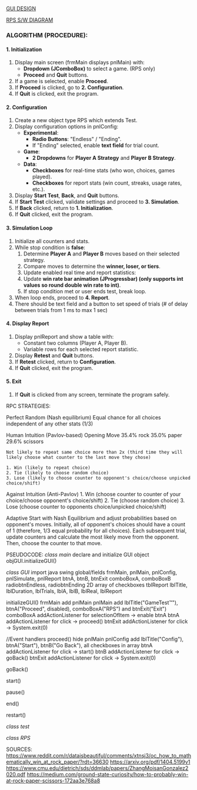 [GUI DESIGN](https://lucid.app/lucidchart/321d3b8a-5a22-4e96-aa6e-6327fc7195a7/edit?viewport_loc=-11%2C-10%2C1705%2C853%2C0_0&invitationId=inv_eb494aa2-3f3c-472c-a095-0dc5d2b11d80)

[RPS S/W DIAGRAM](https://en.wikipedia.org/wiki/Rock_paper_scissors#/media/File:Rock-paper-scissors.svg)

### **ALGORITHM (PROCEDURE):**

#### **1. Initialization**
1. Display main screen (frmMain displays pnlMain) with:
    - **Dropdown (JComboBox)** to select a game. (RPS only)
    - **Proceed** and **Quit** buttons.
2. If a game is selected, enable **Proceed**.
3. If **Proceed** is clicked, go to **2. Configuration**.
4. If **Quit** is clicked, exit the program.


#### **2. Configuration**
1. Create a new object type RPS which extends Test.
2. Display configuration options in pnlConfig:
    - **Experimental**:
        - **Radio Buttons**: "Endless" / "Ending".
        - If "Ending" selected, enable **text field** for trial count.
    - **Game**:
        - **2 Dropdowns** for **Player A Strategy** and **Player B Strategy**.
    - **Data**:
        - **Checkboxes** for real-time stats (who won, choices, games played).
        - **Checkboxes** for report stats (win count, streaks, usage rates, etc.).
3. Display **Start Test**, **Back**, and **Quit** buttons.
4. If **Start Test** clicked, validate settings and proceed to **3. Simulation**.
5. If **Back** clicked, return to **1. Initialization**.
6. If **Quit** clicked, exit the program.


#### **3. Simulation Loop**
1. Initialize all counters and stats.
2. While stop condition is **false**:
    1. Determine **Player A** and **Player B** moves based on their selected strategy.
    2. Compare moves to determine the **winner, loser, or tiers**.
    3. Update enabled real time and report statistics:
    4. Update **win rate bar animation (JProgressbar) (only supports int values so round double win rate to int)**.
    5. If stop condition met or user ends test, break loop.
3. When loop ends, proceed to **4. Report**.
4. There should be text field and a button to set speed of trials (# of delay between trials from 1 ms to max 1 sec)


#### **4. Display Report**
1. Display pnlReport and show a table with:
    - Constant two columns (Player A, Player B).
    - Variable rows for each selected report statistic.
2. Display **Retest** and **Quit** buttons.
3. If **Retest** clicked, return to **Configuration**.
4. If **Quit** clicked, exit the program.


#### **5. Exit**
1. If **Quit** is clicked from any screen, terminate the program safely.

RPC STRATEGIES:

Perfect Random (Nash equilibrium)
    Equal chance for all choices independent of any other stats (1/3)

Human Intuition (Pavlov-based)
    Opening Move
        35.4% rock
        35.0% paper
        29.6% scissors

    Not likely to repeat same choice more than 2x (third time they will likely choose what counter to the last move they chose)

    1. Win (likely to repeat choice)
    2. Tie (likely to choose random choice)
    3. Lose (likely to choose counter to opponent's choice/choose unpicked choice/shift)

Against Intuition (Anti-Pavlov)
    1. Win (choose counter to counter of your choice/choose opponent's choice/shift)
    2. Tie (choose random choice)
    3. Lose (choose counter to opponents choice/unpicked choice/shift)

Adaptive
    Start with Nash Equilibrium and adjust probabilities based on opponent's moves. Initially, all of opponent's choices
    should have a count of 1 (therefore, 1/3 equal probability for all choices). Each subsequent trial,
    update counters and calculate the most likely move from the opponent. Then, choose the counter to that move.


PSEUDOCODE:
_class main_
declare and initialize GUI object
objGUI.initializeGUI()

_class GUI_
import java swing
global/fields 
    frmMain,
    pnlMain, pnlConfig, pnlSimulate, pnlReport
    btnA, btnB, btnExit
    comboBoxA, comboBoxB
    radiobtnEndless, radiobtnEnding
    2D array of checkboxes
    tblReport
    lblTitle, lblDuration, lblTrials, lblA, lblB, lblReal, lblReport

initializeGUI()
    frmMain add pnlMain
    pnlMain add lblTitle("GameTest™"), btnA("Proceed", disabled), comboBoxA("RPS") and btnExit("Exit")
    comboBoxA addActionListener for selectionOfItem -> enable btnA
    btnA addActionListener for click -> proceed()
    btnExit addActionListener for click -> System.exit(0)

//Event handlers
proceed()
    hide pnlMain
    pnlConfig add lblTitle("Config"), btnA("Start"), btnB("Go Back"), all checkboxes in array
    btnA addActionListener for click -> start()
    btnB addActionListener for click -> goBack()
    btnExit addActionListener for click -> System.exit(0)

    

goBack()

start()

pause()

end()

restart()
    

_class test_

_class RPS_


SOURCES:
https://www.reddit.com/r/dataisbeautiful/comments/xtnsj3/oc_how_to_mathematically_win_at_rock_paper/?rdt=36630
https://arxiv.org/pdf/1404.5199v1
https://www.cmu.edu/dietrich/sds/ddmlab/papers/ZhangMoisanGonzalez2020.pdf
https://medium.com/ground-state-curiosity/how-to-probably-win-at-rock-paper-scissors-172aa3e768a8
